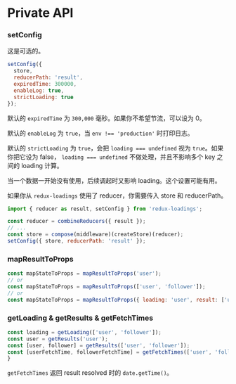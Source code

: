 # Private API

### setConfig

这是可选的。

```javascript
setConfig({
  store,
  reducerPath: 'result',
  expiredTime: 300000,
  enableLog: true,
  strictLoading: true
});
```

默认的 `expiredTime` 为 `300,000` 毫秒。如果你不希望节流，可以设为 0。

默认的 `enableLog` 为 `true`，当 `env !== 'production'` 时打印日志。

默认的 `strictLoading` 为 `true`，会把 `loading === undefined` 视为 `true`。如果你把它设为 false， `loading === undefined` 不做处理，并且不影响多个 key 之间的 loading 计算。

当一个数据一开始没有使用，后续调起时又影响 loading。这个设置可能有用。

如果你从 `redux-loadings` 使用了 reducer，你需要传入 store 和 reducerPath。

```javascript
import { reducer as result, setConfig } from 'redux-loadings';

const reducer = combineReducers({ result });
// ...
const store = compose(middleware)(createStore)(reducer);
setConfig({ store, reducerPath: 'result' });
```

### mapResultToProps

```javascript
const mapStateToProps = mapResultToProps('user');
// or
const mapStateToProps = mapResultToProps(['user', 'follower']);
// or
const mapStateToProps = mapResultToProps({ loading: 'user', result: ['user', 'follower'] });
```

### getLoading & getResults & getFetchTimes

```javascript
const loading = getLoading(['user', 'follower']);
const user = getResults('user');
const [user, follower] = getResults(['user', 'follower']);
const [userFetchTime, followerFetchTime] = getFetchTimes(['user', 'follower']);
}
```

`getFetchTimes` 返回 result resolved 时的 `date.getTime()`。
